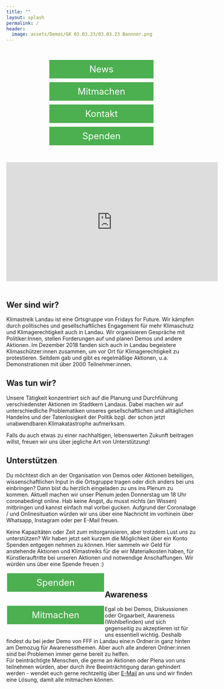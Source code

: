 ```yaml
---
title: ""
layout: splash
permalink: /
header:
  image: assets/Demos/GK 03.03.23/03.03.23 Bannner.png
---
```

<style>
  .button-container {
    display: flex;
    flex-wrap: wrap;
    justify-content: center;
    margin: 20px 0;
  }

  .button {
    border: none;
    color: white;
    padding: 10px 20px;
    text-align: center;
    text-decoration: none;
    display: block;
    font-size: 24px;
    margin: 5px;
    cursor: pointer;
    background-color: #4CAF50;
    width: auto;
    max-width: 100%;
  }

  iframe {
    width: 100%;
    max-width: 560px;
    margin-bottom: 20px;
  }

  @media screen and (min-width: 768px) {
    .button-container {
      margin: 40px 0;
    }

    .button {
      width: 47%;
      max-width: none;
    }

    iframe {
      width: 560px;
      max-width: none;
    }
  }
</style>

<div class="button-container">
  <a class="button" href="https://fridaysforfuture-landau.de/news" target="" style="color: white">News</a>
  <a class="button" href="https://fridaysforfuture-landau.de/mitmachen" target="" style="color: white">Mitmachen</a>
  <a class="button" href="https://fridaysforfuture-landau.de/kontakt" target="" style="color: white">Kontakt</a>
  <a class="button" href="https://opencollective.com/klimastreik-landau" target="" style="color: white">Spenden</a>
</div>

<iframe width="560" height="315" src="https://www.youtube.com/embed/PiIOucdBwuI" title="YouTube video player" frameborder="0" allow="accelerometer; autoplay; clipboard-write; encrypted-media; gyroscope; picture-in-picture" allowfullscreen></iframe>

<h2>Wer sind wir?</h2>

Klimastreik Landau ist eine Ortsgruppe von Fridays for Future. Wir kämpfen durch politisches und gesellschaftliches Engagement für mehr Klimaschutz und Klimagerechtigkeit auch in Landau. Wir organisieren Gespräche mit Politiker:Innen, stellen Forderungen auf und planen Demos und andere Aktionen.
Im Dezember 2018 fanden sich auch in Landau begeistere Klimaschützer:innen zusammen, um vor Ort für Klimagerechtigkeit zu protestieren. Seitdem gab und gibt es regelmäßige Aktionen, u.a. Demonstrationen mit über 2000 Teilnehmer:innen.

<h2>Was tun wir?</h2>

Unsere Tätigkeit konzentriert sich auf die Planung und Durchführung verschiedenster Aktionen im Stadtkern Landaus. Dabei machen wir auf unterschiedliche Problematiken unseres gesellschaftlichen und alltäglichen Handelns und der Tatenlosigkeit der Politik bzgl. der schon jetzt unabwendbaren Klimakatastrophe aufmerksam.

Falls du auch etwas zu einer nachhaltigen, lebenswerten Zukunft beitragen willst, freuen wir uns über jegliche Art von Unterstützung!

<p> </p>  
  
<h2>Unterstützen</h2>  
Du möchtest dich an der Organisation von Demos oder Aktionen beteiligen, wissenschaftlichen Input in die Ortsgruppe tragen oder dich anders bei uns einbringen? Dann bist du herzlich eingeladen zu uns ins Plenum zu kommen. Aktuell machen wir unser Plenum jeden Donnerstag um 18 Uhr coronabedingt online. Hab keine Angst, du musst nichts (an Wissen) mitbringen und kannst einfach mal vorbei gucken. Aufgrund der Coronalage / und Onlinesituation würden wir uns über eine Nachricht im vorhinein über Whatsapp, Instagram oder per E-Mail freuen.  

<p> </p>

Keine Kapazitäten oder Zeit zum mitorganisieren, aber trotzdem Lust uns zu unterstützen? Wir haben jetzt seit kurzem die Möglichkeit über ein Konto Spenden entgegen nehmen zu können. Hier sammeln wir Geld für anstehende Aktionen und Klimastreiks für die wir Materialkosten haben, für Künstlerauftritte bei unseren Aktionen und notwendige Anschaffungen. Wir würden uns über eine Spende freuen :) <br>  

<p> </p>

<style>
.button5 {
  border: none;
  color: white;
  padding: 10px 10px;
  text-align: center;
  text-decoration: none;
  display: inline-block;
  font-size: 24px;
  margin: 2px 2px 35px;
  float: left !important;
  cursor: pointer;
  width: 47%;
}

.button5 {background-color: #4CAF50;} /* Green */

</style>  
  
<a class="button5" href="https://opencollective.com/klimastreik-landau"
       target="" style="color: white" >Spenden</a>
       

<style>
.button6 {
  border: none;
  color: white;
  padding: 10px 10px;
  text-align: center;
  text-decoration: none;
  display: inline-block;
  font-size: 24px;
  margin: 2px 2px 35px;
  float: left !important;
  cursor: pointer;
  width: 47%;
}

.button6 {background-color: #4CAF50;} /* Green */

</style>  
  
<a class="button6" href="https://fridaysforfuture-landau.de/mitmachen"
       target="" style="color: white" >Mitmachen</a> <br>

<p> </p>  
<p> </p>
<p> </p>
<p> </p>
<p> </p>
<p> </p>
<p> </p>
   
<h2> Awareness </h2>
Egal ob bei Demos, Diskussionen oder Orgaarbeit, Awareness (Wohlbefinden) und sich gegenseitig zu akzeptieren ist für uns essentiell wichtig. Deshalb findest du bei jeder Demo von FFF in Landau eine:n Ordner:in ganz hinten am Demozug für Awarenessthemen. Aber auch alle anderen Ordner:innen sind bei Problemen immer gerne bereit zu helfen. <br>
  Für beinträchtigte Menschen, die gerne an Aktionen oder Plena von uns teilnehmen würden, aber durch ihre Beeinträchtigung daran gehindert werden - wendet euch gerne rechtzeitig über <a href="mailto:klimastreik-landau@gmx.de" target="_blank" >E-Mail</a> an uns und wir finden eine Lösung, damit alle mitmachen können. 
  
  

